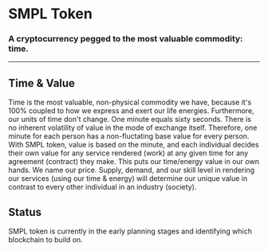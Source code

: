 # SMPL Token
### A cryptocurrency pegged to the most valuable commodity: time.
---

## Time & Value
Time is the most valuable, non-physical commodity we have, because it's 100% coupled to how we express and exert our life energies. Furthermore, our units of time don't change. One minute equals sixty seconds. There is no inherent volatility of value in the mode of exchange itself. Therefore, one minute for each person has a non-fluctating base value for every person. With SMPL token, value is based on the minute, and each individual decides their own value for any service rendered (work) at any given time for any agreement (contract) they make. This puts our time/energy value in our own hands. We name our price. Supply, demand, and our skill level in rendering our services (using our time & energy) will determine our unique value in contrast to every other individual in an industry (society).

## Status
SMPL token is currently in the early planning stages and identifying which blockchain to build on.

